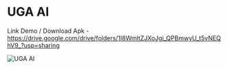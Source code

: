 # UGA AI

Link Demo / Download Apk
-https://drive.google.com/drive/folders/1I8WmltZJXoJgj_QPBmwyU_t5vNEQhV9_?usp=sharing

![UGA AI](https://github.com/codeuga/Chatbot-With-Gemini-AI/assets/155093213/fa2a0e86-87c3-41a7-a2b0-70d9fc8110d3)


